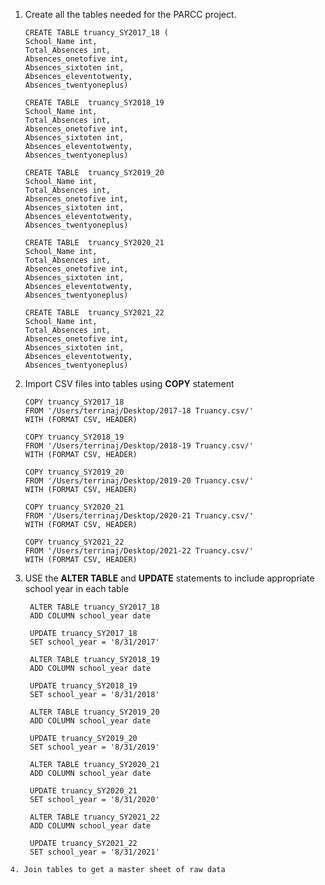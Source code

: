 1. Create all the tables needed for the PARCC project.
    ```
    CREATE TABLE truancy_SY2017_18 (
    School_Name int,
    Total_Absences int,
    Absences_onetofive int,
    Absences_sixtoten int,	
    Absences_eleventotwenty,
    Absences_twentyoneplus)
    ```
    ```
    CREATE TABLE  truancy_SY2018_19
    School_Name int,
    Total_Absences int,
    Absences_onetofive int,
    Absences_sixtoten int,	
    Absences_eleventotwenty,
    Absences_twentyoneplus)
    ```
    ```
    CREATE TABLE  truancy_SY2019_20
    School_Name int,
    Total_Absences int,
    Absences_onetofive int,
    Absences_sixtoten int,	
    Absences_eleventotwenty,
    Absences_twentyoneplus)
    ```
    ```
    CREATE TABLE  truancy_SY2020_21
    School_Name int,
    Total_Absences int,
    Absences_onetofive int,
    Absences_sixtoten int,	
    Absences_eleventotwenty,
    Absences_twentyoneplus)
    ```
    ```
    CREATE TABLE  truancy_SY2021_22
    School_Name int,
    Total_Absences int,
    Absences_onetofive int,
    Absences_sixtoten int,	
    Absences_eleventotwenty,
    Absences_twentyoneplus)
    ```
2. Import CSV files into tables using **COPY** statement
    ```
    COPY truancy_SY2017_18
    FROM '/Users/terrinaj/Desktop/2017-18 Truancy.csv/'
    WITH (FORMAT CSV, HEADER)
    ```
     ```
    COPY truancy_SY2018_19
    FROM '/Users/terrinaj/Desktop/2018-19 Truancy.csv/'
    WITH (FORMAT CSV, HEADER)
    ```
     ```
    COPY truancy_SY2019_20
    FROM '/Users/terrinaj/Desktop/2019-20 Truancy.csv/'
    WITH (FORMAT CSV, HEADER)
    ```
     ```
    COPY truancy_SY2020_21
    FROM '/Users/terrinaj/Desktop/2020-21 Truancy.csv/'
    WITH (FORMAT CSV, HEADER)
    ```
    ```
    COPY truancy_SY2021_22
    FROM '/Users/terrinaj/Desktop/2021-22 Truancy.csv/'
    WITH (FORMAT CSV, HEADER)
    ```
3.  USE the **ALTER TABLE** and **UPDATE** statements to include appropriate school year in each table
    
    ``` 
     ALTER TABLE truancy_SY2017_18
     ADD COLUMN school_year date
     
     UPDATE truancy_SY2017_18
     SET school_year = '8/31/2017'
    ```
    ```
     ALTER TABLE truancy_SY2018_19
     ADD COLUMN school_year date
     
     UPDATE truancy_SY2018_19
     SET school_year = '8/31/2018'
    ```
    ```
     ALTER TABLE truancy_SY2019_20
     ADD COLUMN school_year date
     
     UPDATE truancy_SY2019_20
     SET school_year = '8/31/2019'
    ```
    ```
     ALTER TABLE truancy_SY2020_21
     ADD COLUMN school_year date
     
     UPDATE truancy_SY2020_21
     SET school_year = '8/31/2020'
    ```
    ```
     ALTER TABLE truancy_SY2021_22
     ADD COLUMN school_year date
     
     UPDATE truancy_SY2021_22
     SET school_year = '8/31/2021'
   ```
4. Join tables to get a master sheet of raw data

```

